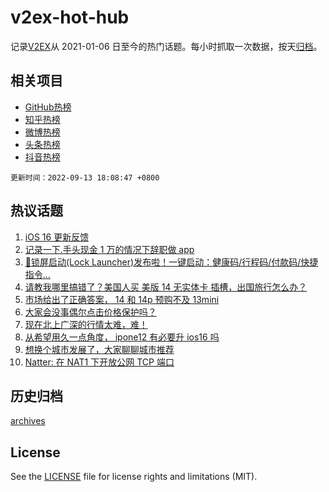 # v2ex-hot-hub

 记录[V2EX](https://www.v2ex.com/)从 2021-01-06 日至今的热门话题。每小时抓取一次数据，按天[归档](archives)。
 
 ## 相关项目

- [GitHub热榜](https://github.com/snaildev/github-hot-hub)
- [知乎热榜](https://github.com/snaildev/zhihu-hot-hub)
- [微博热榜](https://github.com/snaildev/weibo-hot-hub)
- [头条热榜](https://github.com/snaildev/toutiao-hot-hub)
- [抖音热榜](https://github.com/snaildev/douyin-hot-hub)


 `更新时间：2022-09-13 18:08:47 +0800`

## 热议话题

1. [iOS 16 更新反馈](https://www.v2ex.com/t/879577)
1. [记录一下.手头现金 1 万的情况下辞职做 app](https://www.v2ex.com/t/879561)
1. [🎉锁屏启动(Lock Launcher)发布啦！一键启动：健康码/行程码/付款码/快捷指令...](https://www.v2ex.com/t/879564)
1. [请教我哪里搞错了？美国人买 美版 14 无实体卡 插槽，出国旅行怎么办？](https://www.v2ex.com/t/879658)
1. [市场给出了正确答案， 14 和 14p 预购不及 13mini](https://www.v2ex.com/t/879618)
1. [大家会没事偶尔点击价格保护吗？](https://www.v2ex.com/t/879615)
1. [现在北上广深的行情太难，难！](https://www.v2ex.com/t/879598)
1. [从希望用久一点角度， ipone12 有必要升 ios16 吗](https://www.v2ex.com/t/879646)
1. [想换个城市发展了，大家聊聊城市推荐](https://www.v2ex.com/t/879714)
1. [Natter: 在 NAT1 下开放公网 TCP 端口](https://www.v2ex.com/t/879549)

## 历史归档

[archives](archives)

## License

See the [LICENSE](LICENSE) file for license rights and limitations (MIT).

